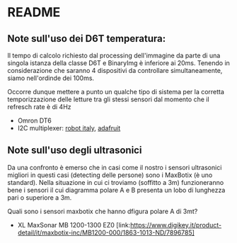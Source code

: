# README

## Note sull'uso dei D6T temperatura:

Il tempo di calcolo richiesto dal processing dell'immagine da parte di una singola istanza della classe D6T e BinaryImg è inferiore ai 20ms.
Tenendo in considerazione che saranno 4 dispositivi da controllare simultaneamente, siamo nell'ordinde dei 100ms.

Occorre dunque mettere a punto un qualche tipo di sistema per la corretta temporizzazione delle letture tra gli stessi sensori dal momento che il refresch rate è di 4Hz

* Omron DT6
* I2C multiplexer: [robot italy](https://www.robot-italy.com/it/adafruit-tca9548a-i2c-multiplexer.html),  [adafruit](https://learn.adafruit.com/adafruit-tca9548a-1-to-8-i2c-multiplexer-breakout/overview)

## Note sull'uso degli ultrasonici

Da una confronto è emerso che in casi come il nostro i sensori ultrasonici migliori in questi casi (detecting delle persone) sono i MaxBotix (è uno standard).
Nella situazione in cui ci troviamo (soffitto a 3m) funzioneranno bene i sensori il cui diagramma polare A e B presenta un lobo di lunghezza pari o superiore a 3m.

Quali sono i sensori maxbotix che hanno dfigura polare A di 3mt?
* XL MaxSonar MB 1200-1300 EZ0 [link:https://www.digikey.it/product-detail/it/maxbotix-inc/MB1200-000/1863-1013-ND/7896785]

